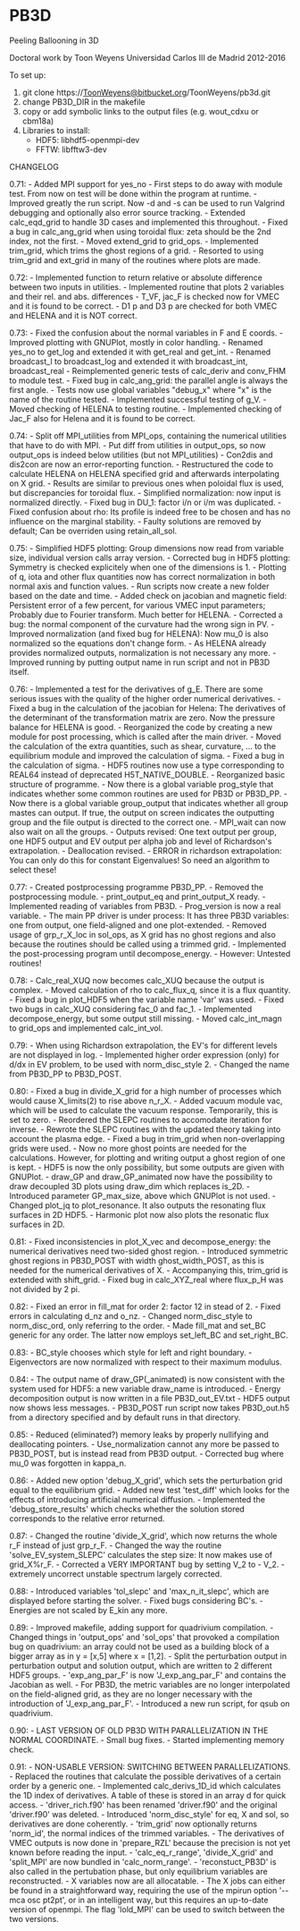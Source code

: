 PB3D
====

Peeling Ballooning in 3D

Doctoral work by Toon Weyens
Universidad Carlos III de Madrid
2012-2016

To set up:
1. git clone https://ToonWeyens@bitbucket.org/ToonWeyens/pb3d.git
2. change PB3D_DIR in the makefile
3. copy or add symbolic links to the output files (e.g. wout_cdxu or cbm18a)
4. Libraries to install:
    - HDF5: libhdf5-openmpi-dev
    - FFTW: libfftw3-dev

CHANGELOG

0.71: - Added MPI support for yes_no
      - First steps to do away with module test. From now on test will be done within the program at runtime.
      - Improved greatly the run script. Now -d and -s can be used to run Valgrind debugging and optionally also error source tracking.
      - Extended calc_eqd_grid to handle 3D cases and implemented this throughout.
      - Fixed a bug in calc_ang_grid when using toroidal flux: zeta should be the 2nd index, not the first.
      - Moved extend_grid to grid_ops.
      - Implemented trim_grid, which trims the ghost regions of a grid.
      - Resorted to using trim_grid and ext_grid in many of the routines where plots are made.

0.72: - Implemented function to return relative or absolute difference between two inputs in utilities.
      - Implemented routine that plots 2 variables and their rel. and abs. differences
      - T_VF, jac_F is checked now for VMEC and it is found to be correct.
      - D1 p and D3 p are checked for both VMEC and HELENA and it is NOT correct.

0.73: - Fixed the confusion about the normal variables in F and E coords.
      - Improved plotting with GNUPlot, mostly in color handling.
      - Renamed yes_no to get_log and extended it with get_real and get_int.
      - Renamed broadcast_l to broadcast_log and extended it with broadcast_int, broadcast_real
      - Reimplemented generic tests of calc_deriv and conv_FHM to module test.
      - Fixed bug in calc_ang_grid: the parallel angle is always the first angle.
      - Tests now use global variables "debug_x" where "x" is the name of the routine tested.
      - Implemented successful testing of g_V.
      - Moved checking of HELENA to testing routine.
      - Implemented checking of Jac_F also for Helena and it is found to be correct.

0.74: - Split off MPI_utilities from MPI_ops, containing the numerical utilities that have to do with MPI.
      - Put diff from utilities in output_ops, so now output_ops is indeed below utilities (but not MPI_utilities)
      - Con2dis and dis2con are now an error-reporting function.
      - Restructured the code to calculate HELENA on HELENA specified grid and afterwards interpolating on X grid.
      - Results are similar to previous ones when poloidal flux is used, but discrepancies for toroidal flux.
      - Simplified normalization: now input is normalized directly.
      - Fixed bug in DU_1: factor i/n or i/m was duplicated.
      - Fixed confusion about rho: Its profile is indeed free to be chosen and has no influence on the marginal stability.
      - Faulty solutions are removed by default; Can be overriden using retain_all_sol.

0.75: - Simplified HDF5 plotting: Group dimensions now read from variable size, individual version calls array version.
      - Corrected bug in HDF5 plotting: Symmetry is checked explicitely when one of the dimensions is 1.
      - Plotting of q, iota and other flux quantities now has correct normalization in both normal axis and function values.
      - Run scripts now create a new folder based on the date and time.
      - Added check on jacobian and magnetic field: Persistent error of a few percent, for various VMEC input parameters; Probably due to Fourier transform. Much better for HELENA.
      - Corrected a bug: the normal component of the curvature had the wrong sign in PV.
      - Improved normalization (and fixed bug for HELENA): Now mu_0 is also normalized so the equations don't change form.
      - As HELENA already provides normalized outputs, normalization is not necessary any more.
      - Improved running by putting output name in run script and not in PB3D itself.

0.76: - Implemented a test for the derivatives of g_E. There are some serious issues with the quality of the higher order numerical derivatives.
      - Fixed a bug in the calculation of the jacobian for Helena: The derivatives of the determinant of the transformation matrix are zero. Now the pressure balance for HELENA is good.
      - Reorganized the code by creating a new module for post processing, which is called after the main driver.
      - Moved the calculation of the extra quantities, such as shear, curvature, ... to the equilibrium module and improved the calculation of sigma.
      - Fixed a bug in the calculation of sigma.
      - HDF5 routines now use a type corresponding to REAL64 instead of deprecated H5T_NATIVE_DOUBLE.
      - Reorganized basic structure of programme.
      - Now there is a global variable prog_style that indicates whether some common routines are used for PB3D or PB3D_PP.
      - Now there is a global variable group_output that indicates whether all group mastes can output. If true, the output on screen indicates the outputting group and the file output is directed to the correct one.
      - MPI_wait can now also wait on all the groups.
      - Outputs revised: One text output per group, one HDF5 output and EV output per alpha job and level of Richardson's extrapolation.
      - Deallocation revised.
      - ERROR in richardson extrapolation: You can only do this for constant Eigenvalues! So need an algorithm to select these!

0.77: - Created postprocessing programme PB3D_PP.
      - Removed the postprocessing module.
      - print_output_eq and print_output_X ready.
      - Implemented reading of variables from PB3D.
      - Prog_version is now a real variable.
      - The main PP driver is under process: It has three PB3D variables: one from output, one field-aligned and one plot-extended.
      - Removed usage of grp_r_X_loc in sol_ops, as X grid has no ghost regions and also because the routines should be called using a trimmed grid.
      - Implemented the post-processing program until decompose_energy.
      - However: Untested routines!

0.78: - Calc_real_XUQ now becomes calc_XUQ because the output is complex.
      - Moved calculation of rho to calc_flux_q, since it is a flux quantity.
      - Fixed a bug in plot_HDF5 when the variable name 'var' was used.
      - Fixed two bugs in calc_XUQ considering fac_0 and fac_1.
      - Implemented decompose_energy, but some output still missing.
      - Moved calc_int_magn to grid_ops and implemented calc_int_vol.

0.79: - When using Richardson extrapolation, the EV's for different levels are not displayed in log.
      - Implemented higher order expression (only) for d/dx in EV problem, to be used with norm_disc_style 2.
      - Changed the name from PB3D_PP to PB3D_POST.

0.80: - Fixed a bug in divide_X_grid for a high number of processes which would cause X_limits(2) to rise above n_r_X.
      - Added vacuum module vac, which will be used to calculate the vacuum response. Temporarily, this is set to zero.
      - Reordered the SLEPC routines to accomodate iteration for inverse.
      - Rewrote the SLEPC routines with the updated theory taking into account the plasma edge.
      - Fixed a bug in trim_grid when non-overlapping grids were used.
      - Now no more ghost points are needed for the calculations. However, for plotting and writing output a ghost region of one is kept.
      - HDF5 is now the only possibility, but some outputs are given with GNUPlot.
      - draw_GP and draw_GP_animated now have the possibility to draw decoupled 3D plots using draw_dim which replaces is_2D.
      - Introduced parameter GP_max_size, above which GNUPlot is not used.
      - Changed plot_jq to plot_resonance. It also outputs the resonating flux surfaces in 2D HDF5.
      - Harmonic plot now also plots the resonatic flux surfaces in 2D.

0.81: - Fixed inconsistencies in plot_X_vec and decompose_energy: the numerical derivatives need two-sided ghost region.
      - Introduced symmetric ghost regions in PB3D_POST with width ghost_width_POST, as this is needed for the numerical derivatives of X.
      - Accompanying this, trim_grid is extended with shift_grid.
      - Fixed bug in calc_XYZ_real where flux_p_H was not divided by 2 pi.

0.82: - Fixed an error in fill_mat for order 2: factor 12 in stead of 2.
      - Fixed errors in calculating d_nz and o_nz.
      - Changed norm_disc_style to norm_disc_ord, only referring to the order.
      - Made fill_mat and set_BC generic for any order. The latter now employs set_left_BC and set_right_BC.

0.83: - BC_style chooses which style for left and right boundary.
      - Eigenvectors are now normalized with respect to their maximum modulus.

0.84: - The output name of draw_GP(_animated) is now consistent with the system used for HDF5: a new variable draw_name is introduced.
      - Energy decomposition output is now written in a file PB3D_out_EV.txt
      - HDF5 output now shows less messages.
      - PB3D_POST run script now takes PB3D_out.h5 from a directory specified and by default runs in that directory.

0.85: - Reduced (eliminated?)  memory leaks by properly nullifying and deallocating pointers.
      - Use_normalization cannot any more be passed to PB3D_POST, but is instead read from PB3D output.
      - Corrected bug where mu_0 was forgotten in kappa_n.

0.86: - Added new option 'debug_X_grid', which sets the perturbation grid equal to the equilibrium grid.
      - Added new test 'test_diff' which looks for the effects of introducing artificial numerical diffusion.
      - Implemented the 'debug_store_results' which checks whether the solution stored corresponds to the relative error returned.

0.87: - Changed the routine 'divide_X_grid', which now returns the whole r_F instead of just grp_r_F.
      - Changed the way the routine 'solve_EV_system_SLEPC' calculates the step size: It now makes use of grid_X%r_F.
      - Corrected a VERY IMPORTANT bug by setting V_2 to - V_2.
      - extremely uncorrect unstable spectrum largely corrected.

0.88: - Introduced variables 'tol_slepc' and 'max_n_it_slepc', which are displayed before starting the solver.
      - Fixed bugs considering BC's.
      - Energies are not scaled by E_kin any more.

0.89: - Improved makefile, adding support for quadrivium compilation.
      - Changed things in 'output_ops' and 'sol_ops' that provoked a compilation bug on quadrivium: an array could not be used as a building block of a bigger array as in y = [x,5] where x = [1,2].
      - Split the perturbation output in perturbation output and solution output, which are written to 2 different HDF5 groups.
      - 'exp_ang_par_F' is now 'J_exp_ang_par_F' and contains the Jacobian as well.
      - For PB3D, the metric variables are no longer interpolated on the field-aligned grid, as they are no longer necessary with the introduction of 'J_exp_ang_par_F'.
      - Introduced a new run script, for qsub on quadrivium.

0.90: - LAST VERSION OF OLD PB3D WITH PARALLELIZATION IN THE NORMAL COORDINATE.
      - Small bug fixes.
      - Started implementing memory check.

0.91: - NON-USABLE VERSION: SWITCHING BETWEEN PARALLELIZATIONS.
      - Replaced the routines that calculate the possible derivatives of a certain order by a generic one.
      - Implemented calc_derivs_1D_id which calculates the 1D index of derivatives. A table of these is stored in an array d for quick access.
      - 'driver_rich.f90' has been renamed 'driver.f90' and the original 'driver.f90' was deleted.
      - Introduced 'norm_disc_style' for eq, X and sol, so derivatives are done coherently.
      - 'trim_grid' now optionally returns 'norm_id', the normal indices of the trimmed variables.
      - The derivatives of VMEC outputs is now done in 'prepare_RZL' because the precision is not yet known before reading the input.
      - 'calc_eq_r_range', 'divide_X_grid' and 'split_MPI' are now bundled in 'calc_norm_range'.
      - 'reconstuct_PB3D' is also called in the pertubation phase, but only equilibrium variables are reconstructed.
      - X variables now are all allocatable.
      - The X jobs can either be found in a straightforward way, requiring the use of the mpirun option '--mca osc pt2pt', or in an intelligent way, but this requires an up-to-date version of openmpi. The flag 'lold_MPI' can be used to switch between the two versions.
